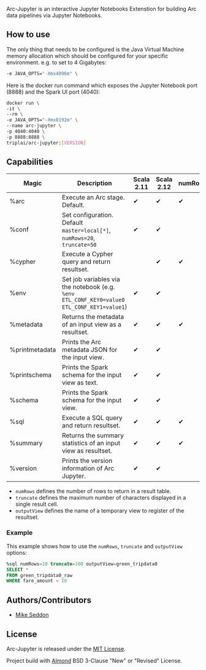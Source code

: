 Arc-Jupyter is an interactive Jupyter Notebooks Extenstion for building Arc data pipelines via Jupyter Notebooks.

## How to use

The only thing that needs to be configured is the Java Virtual Machine memory allocation which should be configured for your specific environment. e.g. to set to 4 Gigabytes:

```bash
-e JAVA_OPTS="-Xmx4096m" \
```

Here is the docker run command which exposes the Jupyter Notebook port (8888) and the Spark UI port (4040):

```bash
docker run \
-it \
--rm \
-e JAVA_OPTS="-Xmx8192m" \
--name arc-jupyter \
-p 4040:4040 \
-p 8888:8888 \
triplai/arc-jupyter:[VERSION]
```

## Capabilities

| Magic          | Description                                                                                | Scala 2.11 | Scala 2.12 | numRows | truncate | outputView |
|----------------|--------------------------------------------------------------------------------------------|------------|------------|---------|----------|------------|
| %arc           | Execute an Arc stage. Default.                                                             | ✔          | ✔          | ✔       | ✔        | ✔          |
| %conf          | Set configuration. Default `master=local[*]`, `numRows=20`, `truncate=50`                  | ✔          | ✔          |         |          |            |
| %cypher        | Execute a Cypher query and return resultset.                                               |            | ✔          | ✔       | ✔        | ✔          |
| %env           | Set job variables via the notebook (e.g. `%env ETL_CONF_KEY0=value0 ETL_CONF_KEY1=value1`) | ✔          | ✔          |         |          |            |
| %metadata      | Returns the metadata of an input view as a resultset.                                      | ✔          | ✔          | ✔       | ✔        | ✔          |
| %printmetadata | Prints the Arc metadata JSON for the input view.                                           | ✔          | ✔          |         |          |            |
| %printschema   | Prints the Spark schema for the input view as text.                                        | ✔          | ✔          |         |          |            |
| %schema        | Prints the Spark schema for the input view.                                                | ✔          | ✔          |         |          |            |
| %sql           | Execute a SQL query and return resultset.                                                  | ✔          | ✔          | ✔       | ✔        | ✔          |
| %summary       | Returns the summary statistics of an input view as resultset.                              | ✔          | ✔          | ✔       | ✔        | ✔          |
| %version       | Prints the version information of Arc Jupyter.                                             | ✔          | ✔          |         |          |            |


- `numRows` defines the number of rows to return in a result table.
- `truncate` defines the maximum number of characters displayed in a single result cell.
- `outputView` defines the name of a temporary view to register of the resultset.

### Example

This example shows how to use the `numRows`, `truncate` and `outputView` options:

```sql
%sql numRows=10 truncate=100 outputView=green_tripdata0
SELECT * 
FROM green_tripdata0_raw
WHERE fare_amount < 10
```

## Authors/Contributors

- [Mike Seddon](https://github.com/seddonm1)

## License

Arc-Jupyter is released under the [MIT License](https://opensource.org/licenses/MIT).

Project build with [Almond](https://github.com/almond-sh/almond) BSD 3-Clause "New" or "Revised" License.
